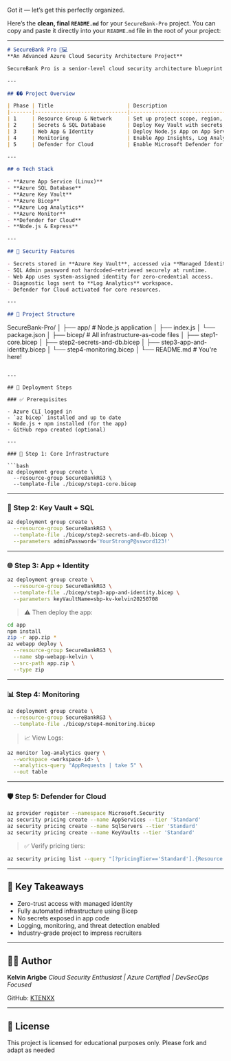 Got it — let’s get this perfectly organized.

Here’s the **clean, final `README.md`** for your `SecureBank-Pro` project. You can copy and paste it directly into your `README.md` file in the root of your project:

---

```markdown
# SecureBank Pro 🔐💻  
**An Advanced Azure Cloud Security Architecture Project**

SecureBank Pro is a senior-level cloud security architecture blueprint designed to demonstrate Zero Trust implementation using Azure-native tools. The solution models a secure, real-world deployment for a fictional banking app running on Azure App Service and backed by an Azure SQL Database. It features secrets management, RBAC, monitoring, and threat protection—all provisioned via Bicep Infrastructure as Code (IaC).

---

## �� Project Overview

| Phase | Title                        | Description                                                                 |
|-------|------------------------------|-----------------------------------------------------------------------------|
| 1     | Resource Group & Network     | Set up project scope, region, resource group, and naming conventions.       |
| 2     | Secrets & SQL Database       | Deploy Key Vault with secrets, SQL server, and secure connection string.    |
| 3     | Web App & Identity           | Deploy Node.js App on App Service, connect to Key Vault & SQL via MSI.      |
| 4     | Monitoring                   | Enable App Insights, Log Analytics, and diagnostic settings for visibility. |
| 5     | Defender for Cloud           | Enable Microsoft Defender for SQL, App Service, Key Vault, and monitor secure score. |

---

## ⚙️ Tech Stack

- **Azure App Service (Linux)**
- **Azure SQL Database**
- **Azure Key Vault**
- **Azure Bicep**
- **Azure Log Analytics**
- **Azure Monitor**
- **Defender for Cloud**
- **Node.js & Express**

---

## 🔐 Security Features

- Secrets stored in **Azure Key Vault**, accessed via **Managed Identity**.
- SQL Admin password not hardcoded—retrieved securely at runtime.
- Web App uses system-assigned identity for zero-credential access.
- Diagnostic logs sent to **Log Analytics** workspace.
- Defender for Cloud activated for core resources.

---

## 📁 Project Structure

```

SecureBank-Pro/
│
├── app/                        # Node.js application
│   ├── index.js
│   └── package.json
│
├── bicep/                      # All infrastructure-as-code files
│   ├── step1-core.bicep
│   ├── step2-secrets-and-db.bicep
│   ├── step3-app-and-identity.bicep
│   └── step4-monitoring.bicep
│
└── README.md                   # You're here!

````

---

## 🚀 Deployment Steps

### ✅ Prerequisites

- Azure CLI logged in
- `az bicep` installed and up to date
- Node.js + npm installed (for the app)
- GitHub repo created (optional)

---

### 🧱 Step 1: Core Infrastructure

```bash
az deployment group create \
  --resource-group SecureBankRG3 \
  --template-file ./bicep/step1-core.bicep
````

---

### 🔐 Step 2: Key Vault + SQL

```bash
az deployment group create \
  --resource-group SecureBankRG3 \
  --template-file ./bicep/step2-secrets-and-db.bicep \
  --parameters adminPassword='YourStrongP@ssword123!'
```

---

### 🌐 Step 3: App + Identity

```bash
az deployment group create \
  --resource-group SecureBankRG3 \
  --template-file ./bicep/step3-app-and-identity.bicep \
  --parameters keyVaultName=sbp-kv-kelvin20250708
```

> ⚠️ Then deploy the app:

```bash
cd app
npm install
zip -r app.zip *
az webapp deploy \
  --resource-group SecureBankRG3 \
  --name sbp-webapp-kelvin \
  --src-path app.zip \
  --type zip
```

---

### 📊 Step 4: Monitoring

```bash
az deployment group create \
  --resource-group SecureBankRG3 \
  --template-file ./bicep/step4-monitoring.bicep
```

> 📈 View Logs:

```bash
az monitor log-analytics query \
  --workspace <workspace-id> \
  --analytics-query "AppRequests | take 5" \
  --out table
```

---

### 🛡️ Step 5: Defender for Cloud

```bash
az provider register --namespace Microsoft.Security
az security pricing create --name AppServices --tier 'Standard'
az security pricing create --name SqlServers --tier 'Standard'
az security pricing create --name KeyVaults --tier 'Standard'
```

> ✅ Verify pricing tiers:

```bash
az security pricing list --query "[?pricingTier=='Standard'].{Resource:name, Tier:pricingTier}" -o table
```

---

## 📌 Key Takeaways

* Zero-trust access with managed identity
* Fully automated infrastructure using Bicep
* No secrets exposed in app code
* Logging, monitoring, and threat detection enabled
* Industry-grade project to impress recruiters

---

## 👨‍💻 Author

**Kelvin Arigbe**
*Cloud Security Enthusiast | Azure Certified | DevSecOps Focused*

GitHub: [KTENXX](https://github.com/KTENXX)

---

## 🧠 License

This project is licensed for educational purposes only. Please fork and adapt as needed
